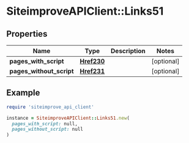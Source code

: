# SiteimproveAPIClient::Links51

## Properties

| Name | Type | Description | Notes |
| ---- | ---- | ----------- | ----- |
| **pages_with_script** | [**Href230**](Href230.md) |  | [optional] |
| **pages_without_script** | [**Href231**](Href231.md) |  | [optional] |

## Example

```ruby
require 'siteimprove_api_client'

instance = SiteimproveAPIClient::Links51.new(
  pages_with_script: null,
  pages_without_script: null
)
```

